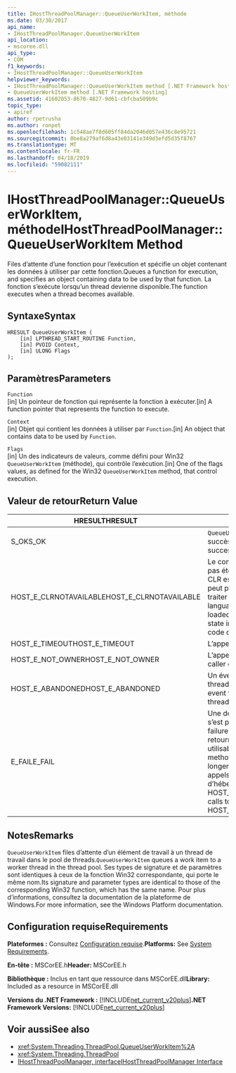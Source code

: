```yaml
---
title: IHostThreadPoolManager::QueueUserWorkItem, méthode
ms.date: 03/30/2017
api_name:
- IHostThreadPoolManager.QueueUserWorkItem
api_location:
- mscoree.dll
api_type:
- COM
f1_keywords:
- IHostThreadPoolManager::QueueUserWorkItem
helpviewer_keywords:
- IHostThreadPoolManager::QueueUserWorkItem method [.NET Framework hosting]
- QueueUserWorkItem method [.NET Framework hosting]
ms.assetid: 41602053-8670-4827-9d61-cbfcba509b9c
topic_type:
- apiref
author: rpetrusha
ms.author: ronpet
ms.openlocfilehash: 1c548ae7f8d605ff84da2046d057e436c8e95721
ms.sourcegitcommit: 0be8a279af6d8a43e03141e349d3efd5d35f8767
ms.translationtype: MT
ms.contentlocale: fr-FR
ms.lasthandoff: 04/18/2019
ms.locfileid: "59082111"
---
```

# <a name="ihostthreadpoolmanagerqueueuserworkitem-method"></a><span data-ttu-id="0a807-102">IHostThreadPoolManager::QueueUserWorkItem, méthode</span><span class="sxs-lookup"><span data-stu-id="0a807-102">IHostThreadPoolManager::QueueUserWorkItem Method</span></span>
<span data-ttu-id="0a807-103">Files d’attente d’une fonction pour l’exécution et spécifie un objet contenant les données à utiliser par cette fonction.</span><span class="sxs-lookup"><span data-stu-id="0a807-103">Queues a function for execution, and specifies an object containing data to be used by that function.</span></span> <span data-ttu-id="0a807-104">La fonction s’exécute lorsqu’un thread devienne disponible.</span><span class="sxs-lookup"><span data-stu-id="0a807-104">The function executes when a thread becomes available.</span></span>  
  
## <a name="syntax"></a><span data-ttu-id="0a807-105">Syntaxe</span><span class="sxs-lookup"><span data-stu-id="0a807-105">Syntax</span></span>  
  
```  
HRESULT QueueUserWorkItem (  
    [in] LPTHREAD_START_ROUTINE Function,  
    [in] PVOID Context,  
    [in] ULONG Flags  
);  
```  
  
## <a name="parameters"></a><span data-ttu-id="0a807-106">Paramètres</span><span class="sxs-lookup"><span data-stu-id="0a807-106">Parameters</span></span>  
 `Function`  
 <span data-ttu-id="0a807-107">[in] Un pointeur de fonction qui représente la fonction à exécuter.</span><span class="sxs-lookup"><span data-stu-id="0a807-107">[in] A function pointer that represents the function to execute.</span></span>  
  
 `Context`  
 <span data-ttu-id="0a807-108">[in] Objet qui contient les données à utiliser par `Function`.</span><span class="sxs-lookup"><span data-stu-id="0a807-108">[in] An object that contains data to be used by `Function`.</span></span>  
  
 `Flags`  
 <span data-ttu-id="0a807-109">[in] Un des indicateurs de valeurs, comme défini pour Win32 `QueueUserWorkItem` (méthode), qui contrôle l’exécution.</span><span class="sxs-lookup"><span data-stu-id="0a807-109">[in] One of the flags values, as defined for the Win32 `QueueUserWorkItem` method, that control execution.</span></span>  
  
## <a name="return-value"></a><span data-ttu-id="0a807-110">Valeur de retour</span><span class="sxs-lookup"><span data-stu-id="0a807-110">Return Value</span></span>  
  
|<span data-ttu-id="0a807-111">HRESULT</span><span class="sxs-lookup"><span data-stu-id="0a807-111">HRESULT</span></span>|<span data-ttu-id="0a807-112">Description</span><span class="sxs-lookup"><span data-stu-id="0a807-112">Description</span></span>|  
|-------------|-----------------|  
|<span data-ttu-id="0a807-113">S_OK</span><span class="sxs-lookup"><span data-stu-id="0a807-113">S_OK</span></span>|<span data-ttu-id="0a807-114">`QueueUserWorkItem` retourné avec succès.</span><span class="sxs-lookup"><span data-stu-id="0a807-114">`QueueUserWorkItem` returned successfully.</span></span>|  
|<span data-ttu-id="0a807-115">HOST_E_CLRNOTAVAILABLE</span><span class="sxs-lookup"><span data-stu-id="0a807-115">HOST_E_CLRNOTAVAILABLE</span></span>|<span data-ttu-id="0a807-116">Le common language runtime (CLR) n’a pas été chargé dans un processus ou le CLR est dans un état dans lequel il ne peut pas exécuter le code managé ou traiter l’appel avec succès.</span><span class="sxs-lookup"><span data-stu-id="0a807-116">The common language runtime (CLR) has not been loaded into a process, or the CLR is in a state in which it cannot run managed code or process the call successfully.</span></span>|  
|<span data-ttu-id="0a807-117">HOST_E_TIMEOUT</span><span class="sxs-lookup"><span data-stu-id="0a807-117">HOST_E_TIMEOUT</span></span>|<span data-ttu-id="0a807-118">L’appel a expiré.</span><span class="sxs-lookup"><span data-stu-id="0a807-118">The call timed out.</span></span>|  
|<span data-ttu-id="0a807-119">HOST_E_NOT_OWNER</span><span class="sxs-lookup"><span data-stu-id="0a807-119">HOST_E_NOT_OWNER</span></span>|<span data-ttu-id="0a807-120">L’appelant ne possède pas le verrou.</span><span class="sxs-lookup"><span data-stu-id="0a807-120">The caller does not own the lock.</span></span>|  
|<span data-ttu-id="0a807-121">HOST_E_ABANDONED</span><span class="sxs-lookup"><span data-stu-id="0a807-121">HOST_E_ABANDONED</span></span>|<span data-ttu-id="0a807-122">Un événement a été annulé alors qu’un thread bloqué ou Fibre l’attendait.</span><span class="sxs-lookup"><span data-stu-id="0a807-122">An event was canceled while a blocked thread or fiber was waiting on it.</span></span>|  
|<span data-ttu-id="0a807-123">E_FAIL</span><span class="sxs-lookup"><span data-stu-id="0a807-123">E_FAIL</span></span>|<span data-ttu-id="0a807-124">Une défaillance catastrophique inconnue s’est produite.</span><span class="sxs-lookup"><span data-stu-id="0a807-124">An unknown catastrophic failure occurred.</span></span> <span data-ttu-id="0a807-125">Lorsqu’une méthode retourne E_FAIL, le CLR n’est plus utilisable au sein du processus.</span><span class="sxs-lookup"><span data-stu-id="0a807-125">When a method returns E_FAIL, the CLR is no longer usable within the process.</span></span> <span data-ttu-id="0a807-126">Les appels suivants aux méthodes d’hébergement retournent HOST_E_CLRNOTAVAILABLE.</span><span class="sxs-lookup"><span data-stu-id="0a807-126">Subsequent calls to hosting methods return HOST_E_CLRNOTAVAILABLE.</span></span>|  
  
## <a name="remarks"></a><span data-ttu-id="0a807-127">Notes</span><span class="sxs-lookup"><span data-stu-id="0a807-127">Remarks</span></span>  
 <span data-ttu-id="0a807-128">`QueueUserWorkItem` files d’attente d’un élément de travail à un thread de travail dans le pool de threads.</span><span class="sxs-lookup"><span data-stu-id="0a807-128">`QueueUserWorkItem` queues a work item to a worker thread in the thread pool.</span></span> <span data-ttu-id="0a807-129">Ses types de signature et de paramètres sont identiques à ceux de la fonction Win32 correspondante, qui porte le même nom.</span><span class="sxs-lookup"><span data-stu-id="0a807-129">Its signature and parameter types are identical to those of the corresponding Win32 function, which has the same name.</span></span> <span data-ttu-id="0a807-130">Pour plus d’informations, consultez la documentation de la plateforme de Windows.</span><span class="sxs-lookup"><span data-stu-id="0a807-130">For more information, see the Windows Platform documentation.</span></span>  
  
## <a name="requirements"></a><span data-ttu-id="0a807-131">Configuration requise</span><span class="sxs-lookup"><span data-stu-id="0a807-131">Requirements</span></span>  
 <span data-ttu-id="0a807-132">**Plateformes :** Consultez [Configuration requise](../../../../docs/framework/get-started/system-requirements.md).</span><span class="sxs-lookup"><span data-stu-id="0a807-132">**Platforms:** See [System Requirements](../../../../docs/framework/get-started/system-requirements.md).</span></span>  
  
 <span data-ttu-id="0a807-133">**En-tête :** MSCorEE.h</span><span class="sxs-lookup"><span data-stu-id="0a807-133">**Header:** MSCorEE.h</span></span>  
  
 <span data-ttu-id="0a807-134">**Bibliothèque :** Inclus en tant que ressource dans MSCorEE.dll</span><span class="sxs-lookup"><span data-stu-id="0a807-134">**Library:** Included as a resource in MSCorEE.dll</span></span>  
  
 <span data-ttu-id="0a807-135">**Versions du .NET Framework :** [!INCLUDE[net_current_v20plus](../../../../includes/net-current-v20plus-md.md)]</span><span class="sxs-lookup"><span data-stu-id="0a807-135">**.NET Framework Versions:** [!INCLUDE[net_current_v20plus](../../../../includes/net-current-v20plus-md.md)]</span></span>  
  
## <a name="see-also"></a><span data-ttu-id="0a807-136">Voir aussi</span><span class="sxs-lookup"><span data-stu-id="0a807-136">See also</span></span>

- <xref:System.Threading.ThreadPool.QueueUserWorkItem%2A>
- <xref:System.Threading.ThreadPool>
- [<span data-ttu-id="0a807-137">IHostThreadPoolManager, interface</span><span class="sxs-lookup"><span data-stu-id="0a807-137">IHostThreadPoolManager Interface</span></span>](../../../../docs/framework/unmanaged-api/hosting/ihostthreadpoolmanager-interface.md)
